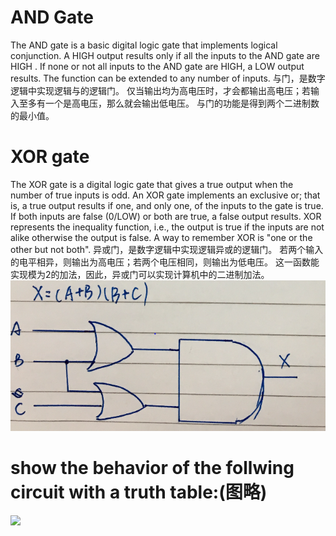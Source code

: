 # AND Gate
  The AND gate is a basic digital logic gate that implements logical conjunction.
  A HIGH output  results only if all the inputs to the AND gate are HIGH .
  If none or not all inputs to the AND gate are HIGH, a LOW output results. 
  The function can be extended to any number of inputs.
  与门，是数字逻辑中实现逻辑与的逻辑门。
  仅当输出均为高电压时，才会都输出高电压；若输入至多有一个是高电压，那么就会输出低电压。
  与门的功能是得到两个二进制数的最小值。
# XOR gate
  The XOR gate  is a digital logic gate that gives a true  output when the number of true inputs is odd.
  An XOR gate implements an exclusive or; that is, a true output results if one, and only one, of the inputs to the gate is true.
  If both inputs are false (0/LOW) or both are true, a false output results.
  XOR represents the inequality function, i.e., the output is true if the inputs are not alike otherwise the output is false. 
  A way to remember XOR is "one or the other but not both". 
  异或门，是数字逻辑中实现逻辑异或的逻辑门。
  若两个输入的电平相异，则输出为高电压；若两个电压相同，则输出为低电压。
  这一函数能实现模为2的加法，因此，异或门可以实现计算机中的二进制加法。
![](images/1.PNG) 
# show the behavior of the follwing circuit with a truth table:(图略)
![](images/2.PNG)
